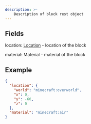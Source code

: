 ```yaml
---
description: >-
    Description of block rest object
---
```


## Fields
location: [Location](location.md) - location of the block

material: Material - material of the block

## Example
```json
{
  "location": {
    "world": "minecraft:overworld",
    "x": 0,
    "y": -60,
    "z": 0
  },
  "material": "minecraft:air"
}
```